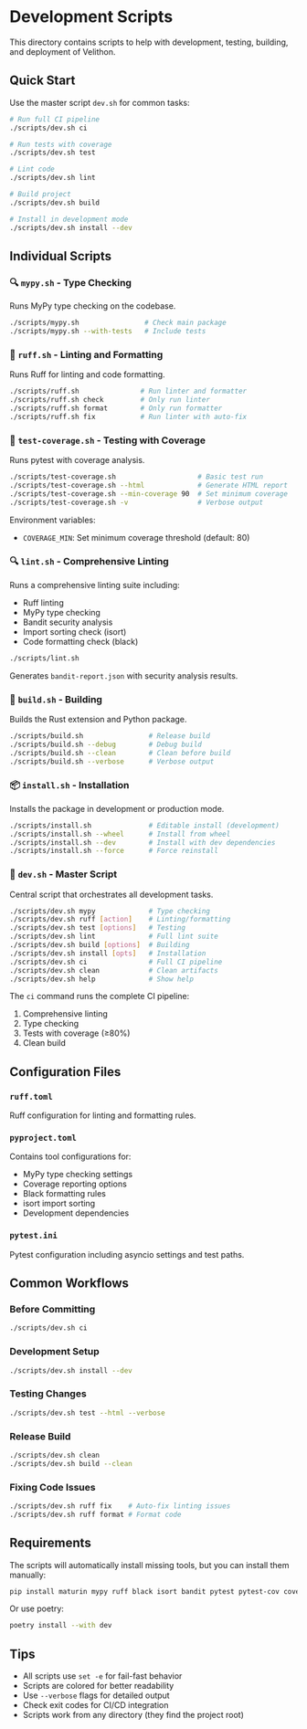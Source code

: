 # Development Scripts

This directory contains scripts to help with development, testing, building, and deployment of Velithon.

## Quick Start

Use the master script `dev.sh` for common tasks:

```bash
# Run full CI pipeline
./scripts/dev.sh ci

# Run tests with coverage
./scripts/dev.sh test

# Lint code
./scripts/dev.sh lint

# Build project
./scripts/dev.sh build

# Install in development mode
./scripts/dev.sh install --dev
```

## Individual Scripts

### 🔍 `mypy.sh` - Type Checking

Runs MyPy type checking on the codebase.

```bash
./scripts/mypy.sh                # Check main package
./scripts/mypy.sh --with-tests   # Include tests
```

### 🔧 `ruff.sh` - Linting and Formatting

Runs Ruff for linting and code formatting.

```bash
./scripts/ruff.sh               # Run linter and formatter
./scripts/ruff.sh check         # Only run linter
./scripts/ruff.sh format        # Only run formatter
./scripts/ruff.sh fix           # Run linter with auto-fix
```

### 🧪 `test-coverage.sh` - Testing with Coverage

Runs pytest with coverage analysis.

```bash
./scripts/test-coverage.sh                    # Basic test run
./scripts/test-coverage.sh --html             # Generate HTML report
./scripts/test-coverage.sh --min-coverage 90  # Set minimum coverage
./scripts/test-coverage.sh -v                 # Verbose output
```

Environment variables:
- `COVERAGE_MIN`: Set minimum coverage threshold (default: 80)

### 🔍 `lint.sh` - Comprehensive Linting

Runs a comprehensive linting suite including:
- Ruff linting
- MyPy type checking
- Bandit security analysis
- Import sorting check (isort)
- Code formatting check (black)

```bash
./scripts/lint.sh
```

Generates `bandit-report.json` with security analysis results.

### 🔨 `build.sh` - Building

Builds the Rust extension and Python package.

```bash
./scripts/build.sh                # Release build
./scripts/build.sh --debug        # Debug build
./scripts/build.sh --clean        # Clean before build
./scripts/build.sh --verbose      # Verbose output
```

### 📦 `install.sh` - Installation

Installs the package in development or production mode.

```bash
./scripts/install.sh              # Editable install (development)
./scripts/install.sh --wheel      # Install from wheel
./scripts/install.sh --dev        # Install with dev dependencies
./scripts/install.sh --force      # Force reinstall
```

### 🚀 `dev.sh` - Master Script

Central script that orchestrates all development tasks.

```bash
./scripts/dev.sh mypy             # Type checking
./scripts/dev.sh ruff [action]    # Linting/formatting
./scripts/dev.sh test [options]   # Testing
./scripts/dev.sh lint             # Full lint suite
./scripts/dev.sh build [options]  # Building
./scripts/dev.sh install [opts]   # Installation
./scripts/dev.sh ci               # Full CI pipeline
./scripts/dev.sh clean            # Clean artifacts
./scripts/dev.sh help             # Show help
```

The `ci` command runs the complete CI pipeline:
1. Comprehensive linting
2. Type checking
3. Tests with coverage (≥80%)
4. Clean build

## Configuration Files

### `ruff.toml`
Ruff configuration for linting and formatting rules.

### `pyproject.toml`
Contains tool configurations for:
- MyPy type checking settings
- Coverage reporting options
- Black formatting rules
- isort import sorting
- Development dependencies

### `pytest.ini`
Pytest configuration including asyncio settings and test paths.

## Common Workflows

### Before Committing
```bash
./scripts/dev.sh ci
```

### Development Setup
```bash
./scripts/dev.sh install --dev
```

### Testing Changes
```bash
./scripts/dev.sh test --html --verbose
```

### Release Build
```bash
./scripts/dev.sh clean
./scripts/dev.sh build --clean
```

### Fixing Code Issues
```bash
./scripts/dev.sh ruff fix    # Auto-fix linting issues
./scripts/dev.sh ruff format # Format code
```

## Requirements

The scripts will automatically install missing tools, but you can install them manually:

```bash
pip install maturin mypy ruff black isort bandit pytest pytest-cov coverage
```

Or use poetry:

```bash
poetry install --with dev
```

## Tips

- All scripts use `set -e` for fail-fast behavior
- Scripts are colored for better readability
- Use `--verbose` flags for detailed output
- Check exit codes for CI/CD integration
- Scripts work from any directory (they find the project root)
